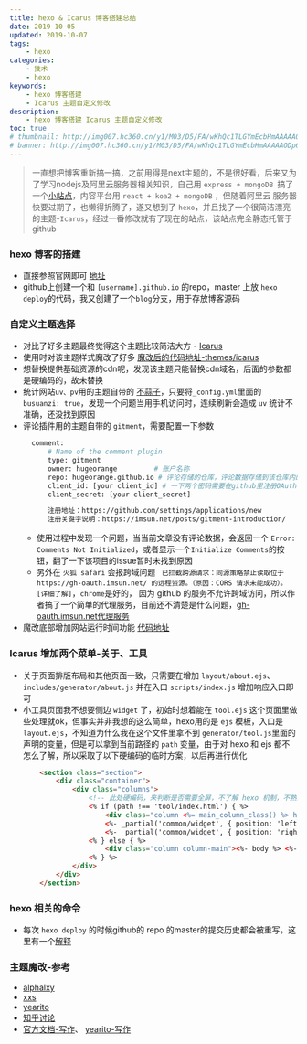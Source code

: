 ```yaml
---
title: hexo & Icarus 博客搭建总结
date: 2019-10-05
updated: 2019-10-07
tags:
    - hexo
categories:
    - 技术
    - hexo 
keywords: 
    - hexo 博客搭建 
    - Icarus 主题自定义修改
description: 
    - hexo 博客搭建 Icarus 主题自定义修改
toc: true
# thumbnail: http://img007.hc360.cn/y1/M03/D5/FA/wKhQc1TLGYmEcbHmAAAAAODp6Jg943.jpg
# banner: http://img007.hc360.cn/y1/M03/D5/FA/wKhQc1TLGYmEcbHmAAAAAODp6Jg943.jpg
---
```


> 一直想把博客重新搞一搞，之前用得是next主题的，不是很好看，后来又为了学习nodejs及阿里云服务器相关知识，自己用 `express + mongoDB `搞了一个[小站点](https://code-sky.cn)，内容平台用 `react + koa2 + mongoDB` ，但随着阿里云 服务器快要过期了，也懒得折腾了，遂又想到了 `hexo`，并且找了一个很简洁漂亮的主题-`Icarus`，经过一番修改就有了现在的站点，该站点完全静态托管于 github

<!-- more -->
### hexo 博客的搭建
- 直接参照官网即可 [地址](https://hexo.io/zh-cn/docs/)
- github上创建一个和 `[username].github.io` 的repo，master 上放 `hexo deploy`的代码，我又创建了一个`blog`分支，用于存放博客源码

### 自定义主题选择 
- 对比了好多主题最终觉得这个主题比较简洁大方 - [Icarus](https://github.com/ppoffice/hexo-theme-icarus)
- 使用时对该主题样式魔改了好多 [魔改后的代码地址-themes/icarus](https://github.com/hugeorange/hugeorange.github.io/tree/blog)
- 想替换提供基础资源的cdn呢，发现该主题只能替换cdn域名，后面的参数都是硬编码的，故未替换
- 统计网站`uv、pv`用的主题自带的 [不蒜子](http://ibruce.info/2015/04/04/busuanzi/)，只要将`_config.yml`里面的`busuanzi: true`，发现一个问题当用手机访问时，连续刷新会造成 `uv` 统计不准确，还没找到原因
- 评论插件用的主题自带的 `gitment`，需要配置一下参数
  ``` bash gitment 配置
    comment:
        # Name of the comment plugin
        type: gitment
        owner: hugeorange         # 账户名称
        repo: hugeorange.github.io # 评论存储的仓库，评论数据存储到该仓库内的issue里
        client_id: [your client_id] # 一下两个密码需要在github里注册OAuth Application
        client_secret: [your client_secret] 

        注册地址：https://github.com/settings/applications/new
        注册关键字说明：https://imsun.net/posts/gitment-introduction/
  ```
  * 使用过程中发现一个问题，当当前文章没有评论数据，会返回一个 `Error: Comments Not Initialized`，或者显示一个`Initialize Comments`的按钮，翻了一下该项目的issue暂时未找到原因
  * 另外在 `火狐 safari` 会报跨域问题 ` 已拦截跨源请求：同源策略禁止读取位于 https://gh-oauth.imsun.net/ 的远程资源。（原因：CORS 请求未能成功）。[详细了解]`，`chrome`是好的， 因为 github 的服务不允许跨域访问，所以作者搞了一个简单的代理服务，目前还不清楚是什么问题，[gh-oauth.imsun.net代理服务](https://github.com/imsun/gitment#why-does-gitment-send-a-request-to-gh-oauthimsunnet)
- 魔改底部增加网站运行时间功能 [代码地址](https://github.com/hugeorange/hugeorange.github.io/blob/blog/themes/icarus/layout/common/footer.ejs)

### Icarus 增加两个菜单-关于、工具
- 关于页面排版布局和其他页面一致，只需要在增加 `layout/about.ejs`、 `includes/generator/about.js` 并在入口 `scripts/index.js` 增加响应入口即可
- 小工具页面我不想要侧边 `widget` 了，初始时想着能在 `tool.ejs` 这个页面里做些处理就ok，但事实并非我想的这么简单，hexo用的是 `ejs` 模板，入口是 `layout.ejs`，不知道为什么我在这个文件里拿不到 `generator/tool.js`里面的声明的变量，但是可以拿到当前路径的 `path` 变量，由于对 hexo 和 ejs 都不怎么了解，所以采取了以下硬编码的临时方案，以后再进行优化
    ```html layout/layout.ejs
        <section class="section">
            <div class="container">
                <div class="columns">
                    <!-- 此处硬编码，来判断是否需要全屏，不了解 hexo 机制，不熟悉ejs模板，后期有机会优化吧 -->
                    <% if (path !== 'tool/index.html') { %>
                        <div class="column <%= main_column_class() %> has-order-2 column-main"><%- body %></div>
                        <%- _partial('common/widget', { position: 'left' }) %>
                        <%- _partial('common/widget', { position: 'right' }) %>
                    <% } else { %>
                        <div class="column column-main"><%- body %> <%- path %></div>
                    <% } %>
                </div>
            </div>
        </section>
    ```
### hexo 相关的命令
- 每次 `hexo deploy` 的时候github的 repo 的master的提交历史都会被重写，这里有一个[解释](https://qiwihui.com/qiwihui-blog-50/)  

### 主题魔改-参考
- [alphalxy](https://www.alphalxy.com/2019/03/customize-icarus/#more)
- [xxs](https://verbf.github.io/post/deeplearning-ai-4-week-4/)
- [yearito](http://yearito.cn/about/)
- [知乎讨论](https://www.zhihu.com/question/24422335/answer/667475744)
- [官方文档-写作](https://hexo.io/zh-cn/docs/writing)、 [yearito-写作](http://yearito.cn/posts/hexo-writing-skills.html)